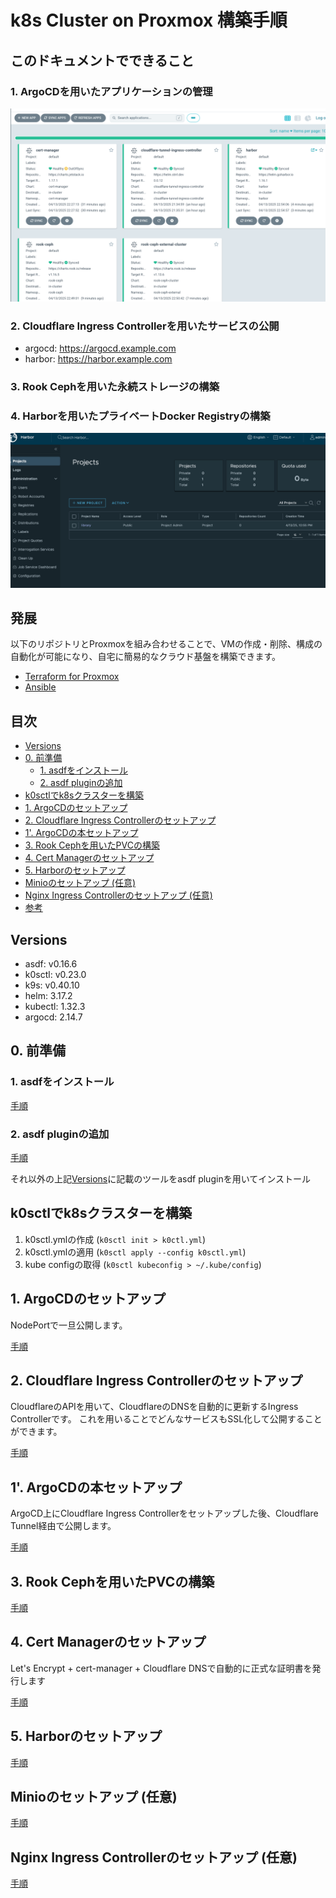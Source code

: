# k8s Cluster on Proxmox 構築手順

## このドキュメントでできること

### 1. ArgoCDを用いたアプリケーションの管理

![alt text](imgs/argocd.png "ArgoCD")

### 2. Cloudflare Ingress Controllerを用いたサービスの公開

- argocd: https://argocd.example.com
- harbor: https://harbor.example.com

### 3. Rook Cephを用いた永続ストレージの構築


### 4. Harborを用いたプライベートDocker Registryの構築

![alt text](imgs/harbor.png "Rook Ceph")

## 発展

以下のリポジトリとProxmoxを組み合わせることで、VMの作成・削除、構成の自動化が可能になり、自宅に簡易的なクラウド基盤を構築できます。

- [Terraform for Proxmox](https://github.com/AobaIwaki123/Proxmox-Terraform)
- [Ansible](https://github.com/AobaIwaki123/ansible)

## 目次

- [Versions](#versions)
- [0. 前準備](#0-前準備)
  - [1. asdfをインストール](#1-asdfをインストール)
  - [2. asdf pluginの追加](#2-asdf-pluginの追加)
- [k0sctlでk8sクラスターを構築](#k0sctlでk8sクラスターを構築)
- [1. ArgoCDのセットアップ](#1-argocdのセットアップ)
- [2. Cloudflare Ingress Controllerのセットアップ](#2-cloudflare-ingress-controllerのセットアップ)
- [1'. ArgoCDの本セットアップ](#1-argocdの本セットアップ)
- [3. Rook Cephを用いたPVCの構築](#3-rook-cephを用いたpvcの構築)
- [4. Cert Managerのセットアップ](#4-cert-managerのセットアップ)
- [5. Harborのセットアップ](#5-harborのセットアップ)
- [Minioのセットアップ (任意)](#minioのセットアップ-任意)
- [Nginx Ingress Controllerのセットアップ (任意)](#nginx-ingress-controllerのセットアップ-任意)
- [参考](#参考)

## Versions

- asdf: v0.16.6
- k0sctl: v0.23.0
- k9s: v0.40.10
- helm: 3.17.2
- kubectl: 1.32.3
- argocd: 2.14.7

## 0. 前準備

### 1. asdfをインストール
  
[手順](docs/asdf/README.md)

### 2. asdf pluginの追加

[手順](docs/asdf/README.md)

それ以外の上記[Versions](#versions)に記載のツールをasdf pluginを用いてインストール


## k0sctlでk8sクラスターを構築

1. k0sctl.ymlの作成 (`k0sctl init > k0ctl.yml`)
2. k0sctl.ymlの適用 (`k0sctl apply --config k0sctl.yml`)
3. kube configの取得 (`k0sctl kubeconfig > ~/.kube/config`)

## 1. ArgoCDのセットアップ

NodePortで一旦公開します。

[手順](docs/argocd/README.md)

## 2. Cloudflare Ingress Controllerのセットアップ

CloudflareのAPIを用いて、CloudflareのDNSを自動的に更新するIngress Controllerです。
これを用いることでどんなサービスもSSL化して公開することができます。

[手順](docs/cloudflare-ingress-controller/README.md)

## 1'. ArgoCDの本セットアップ

ArgoCD上にCloudflare Ingress Controllerをセットアップした後、Cloudflare Tunnel経由で公開します。

[手順](docs/argocd/README.md)

## 3. Rook Cephを用いたPVCの構築

[手順](docs/rook/README.md)

## 4. Cert Managerのセットアップ

Let's Encrypt + cert-manager + Cloudflare DNSで自動的に正式な証明書を発行します

[手順](docs/cert-manager/README.md)

## 5. Harborのセットアップ

[手順](docs/harbor/README.md)


## Minioのセットアップ (任意)

[手順](docs/minio/README.md)

## Nginx Ingress Controllerのセットアップ (任意)

[手順](docs/nginx/README.md)
